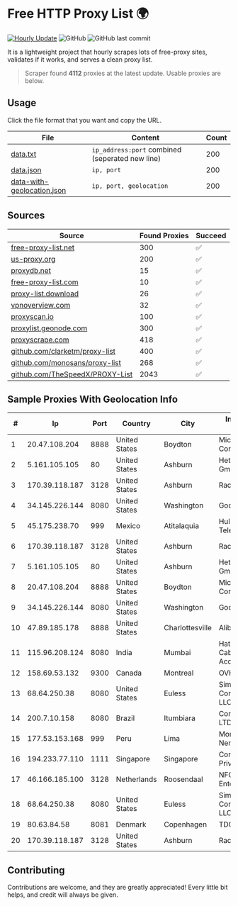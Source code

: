 
# Free HTTP Proxy List 🌍

[![Hourly Update](https://github.com/mertguvencli/http-proxy-list/actions/workflows/main.yml/badge.svg?branch=main)](https://github.com/mertguvencli/http-proxy-list/actions/workflows/main.yml)
![GitHub](https://img.shields.io/github/license/mertguvencli/http-proxy-list)
![GitHub last commit](https://img.shields.io/github/last-commit/mertguvencli/http-proxy-list)

It is a lightweight project that hourly scrapes lots of free-proxy sites, validates if it works, and serves a clean proxy list.


> Scraper found **4112** proxies at the latest update. Usable proxies are below.

## Usage

Click the file format that you want and copy the URL.


|File|Content|Count|
|----|-------|-----|
|[data.txt](https://raw.githubusercontent.com/mertguvencli/http-proxy-list/main/proxy-list/data.txt)|`ip_address:port` combined (seperated new line)|200|
|[data.json](https://raw.githubusercontent.com/mertguvencli/http-proxy-list/main/proxy-list/data.json)|`ip, port`|200|
|[data-with-geolocation.json](https://raw.githubusercontent.com/mertguvencli/http-proxy-list/main/proxy-list/data-with-geolocation.json)|`ip, port, geolocation`|200|

## Sources

|Source|Found Proxies|Succeed|
|------|-------------|-------|
|[free-proxy-list.net](https://free-proxy-list.net)|300|✅|
|[us-proxy.org](https://www.us-proxy.org)|200|✅|
|[proxydb.net](http://proxydb.net)|15|✅|
|[free-proxy-list.com](https://free-proxy-list.com/?page=&port=&type%5B%5D=http&type%5B%5D=https&up_time=0&search=Search)|10|✅|
|[proxy-list.download](https://www.proxy-list.download/HTTP)|26|✅|
|[vpnoverview.com](https://vpnoverview.com/privacy/anonymous-browsing/free-proxy-servers)|32|✅|
|[proxyscan.io](https://www.proxyscan.io)|100|✅|
|[proxylist.geonode.com](https://proxylist.geonode.com/api/proxy-list?limit=300&page=1&sort_by=lastChecked&sort_type=desc&protocols=http,https)|300|✅|
|[proxyscrape.com](https://api.proxyscrape.com/v2/?request=displayproxies&protocol=http&timeout=10000&country=all&ssl=all&anonymity=all)|418|✅|
|[github.com/clarketm/proxy-list](https://raw.githubusercontent.com/clarketm/proxy-list/master/proxy-list-raw.txt)|400|✅|
|[github.com/monosans/proxy-list](https://raw.githubusercontent.com/monosans/proxy-list/main/proxies/http.txt)|268|✅|
|[github.com/TheSpeedX/PROXY-List](https://raw.githubusercontent.com/TheSpeedX/PROXY-List/master/http.txt)|2043|✅|


## Sample Proxies With Geolocation Info

|#|Ip|Port|Country|City|Internet Service Provider|
|-|--|----|-------|----|-------------------------|
|1|20.47.108.204|8888|United States|Boydton|Microsoft Corporation|
|2|5.161.105.105|80|United States|Ashburn|Hetzner Online GmbH|
|3|170.39.118.187|3128|United States|Ashburn|Rackdog, LLC|
|4|34.145.226.144|8080|United States|Washington|Google LLC|
|5|45.175.238.70|999|Mexico|Atitalaquia|Hulux Telecomunicaciones|
|6|170.39.118.187|3128|United States|Ashburn|Rackdog, LLC|
|7|5.161.105.105|80|United States|Ashburn|Hetzner Online GmbH|
|8|20.47.108.204|8888|United States|Boydton|Microsoft Corporation|
|9|34.145.226.144|8080|United States|Washington|Google LLC|
|10|47.89.185.178|8888|United States|Charlottesville|Alibaba.com LLC|
|11|115.96.208.124|8080|India|Mumbai|Hathway IP over Cable Internet Access|
|12|158.69.53.132|9300|Canada|Montreal|OVH SAS|
|13|68.64.250.38|8080|United States|Euless|SimpleFiber Communications LLC|
|14|200.7.10.158|8080|Brazil|Itumbiara|Conexao Telematica LTDA|
|15|177.53.153.168|999|Peru|Lima|Moreno Yanoc Nemias Bernardo|
|16|194.233.77.110|1111|Singapore|Singapore|Contabo Asia Private Limited|
|17|46.166.185.100|3128|Netherlands|Roosendaal|NFOrce Entertainment BV|
|18|68.64.250.38|8080|United States|Euless|SimpleFiber Communications LLC|
|19|80.63.84.58|8081|Denmark|Copenhagen|TDC A/S|
|20|170.39.118.187|3128|United States|Ashburn|Rackdog, LLC|



## Contributing

Contributions are welcome, and they are greatly appreciated! Every
little bit helps, and credit will always be given.

